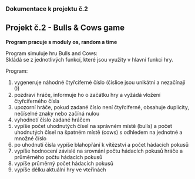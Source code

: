### Dokumentace k projektu č.2

## Projekt č.2 - Bulls & Cows game
**Program pracuje s moduly os, random a time**</br>

Program simuluje hru Bulls and Cows:</br>
Skládá se z jednotlivých funkcí, které jsou využity v hlavní funkci hry.</br>

Program:
1. vygeneruje náhodné čtyřciferné číslo (číslice jsou unikátní a nezačínají 0)</br>
2. pozdraví hráče, informuje ho o začátku hry a vyžádá vložení čtyřciferného čísla</br>
3. upozorní hráče, pokud zadané číslo není čtyřciferné, obsahuje duplicity, nečíselné znaky nebo začíná nulou</br>
4. vyhodnotí číslo zadané hráčem
5. vypíše počet uhodnutých čísel na správném místě (bulls) a počet uhodnutých čísel na špatném místě (cows) s odhledem na jednotné a množné číslo</br>
6. po uhodnutí čísla vypíše blahopřání k vítězství a počet hádacích pokusů</br>
7. vypíše hodnocení závislé na srovnání počtu hádacích pokusů hráče a průměrného počtu hádacích pokusů</br>
8. vypíše průměrný počet hádacích pokusů</br>
9. vypíše délku aktuální hry ve vteřinách</br>